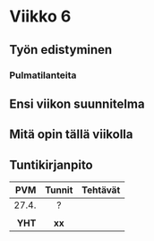 # Viikko 6

## Työn edistyminen


### Pulmatilanteita


## Ensi viikon suunnitelma


## Mitä opin tällä viikolla


## Tuntikirjanpito

| PVM | Tunnit | Tehtävät |
|----:|:------:|:---------|
| 27.4.|  ?  |  |
|      |     | |
|**YHT**|**xx**| |
